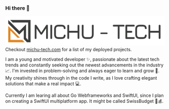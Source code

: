 ### Hi there 👋

![logo](logo/michu-tech-logo.svg)
Checkout [michu-tech.com](https://michu-tech.com) for a list of my deployed projects. 

I am a young and motivated developer ✨, passionate about the latest tech trends and constantly seeking out the newest advancements in the industry 📈. I'm invested in problem-solving and always eager to learn and grow 🧠. My creativity shines through in the code I write, as I love crafting elegant solutions that make a real impact 💻.

Currently I am learing all about Go Webframeworks and SwiftUI, since I plan on creating a SwiftUI multiplatform app. It might be called SwissBudget 👀💰.
